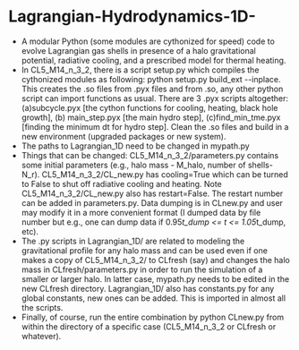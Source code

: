 # Lagrangian-Hydrodynamics-1D-
* A modular Python (some modules are cythonized for speed) code to evolve Lagrangian gas shells in presence of a halo gravitational potential, radiative cooling, and a prescribed model for thermal heating. 
* In CL5_M14_n_3_2, there is a script setup.py which compiles the cythonized modules as following: python setup.py build_ext --inplace. This creates the .so files from .pyx files and from .so, any other python script can import functions as usual. There are 3 .pyx scripts altogether: (a)subcycle.pyx [the cython functions for cooling, heating, black hole growth], (b) main_step.pyx [the main hydro step], (c)find_min_tme.pyx [finding the minimum dt for hydro step]. Clean the .so files and build in a new environment (upgraded packages or new system). 
* The paths to Lagrangian_1D need to be changed in mypath.py
* Things that can be changed: CL5_M14_n_3_2/parameters.py contains some initial parameters (e.g., halo mass - M_halo, number of shells- N_r). CL5_M14_n_3_2/CL_new.py has cooling=True which can be turned to False to shut off radiative cooling and heating. Note CL5_M14_n_3_2/CL_new.py also has restart=False. The restart number can be added in parameters.py. Data dumping is in CLnew.py and user may modify it in a more convenient format (I dumped data by file number but e.g., one can dump data if 0.95*t_dump <= t <= 1.05*t_dump, etc). 
* The .py scripts in Lagrangian_1D/ are related to modeling the gravitational profile for any halo mass and can be used even if one makes a copy of CL5_M14_n_3_2/ to CLfresh (say) and changes the halo mass in CLfresh/parameters.py in order to run the simulation of a smaller or larger halo. In latter case, mypath.py needs to be edited in the new CLfresh directory. Lagrangian_1D/ also has constants.py for any global constants, new ones can be added. This is imported in almost all the scripts. 
* Finally, of course, run the entire combination by python CLnew.py from within the directory of a specific case (CL5_M14_n_3_2 or CLfresh or whatever).
